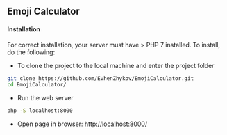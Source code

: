## Emoji Calculator

#### Installation

For correct installation, your server must have > PHP 7 installed.
To install, do the following:

- To clone the project to the local machine and enter the project folder
```bash
git clone https://github.com/EvhenZhykov/EmojiCalculator.git
cd EmojiCalculator/
```
- Run the web server
```bash
php -S localhost:8000
```
- Open page in browser: [http://localhost:8000/](http://localhost:8000/)
